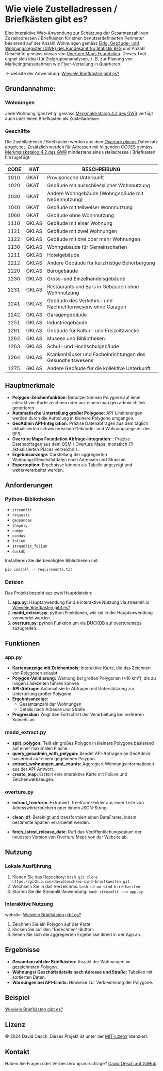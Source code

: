  # Wie viele  Zustelladressen / Briefkästen gibt es?

  Eine interaktive Web-Anwendung zur Schätzung der Gesamtanzahl von  Zustelladressen / Briefkästen für einen benutzerdefinierten Perimeter basierend auf der Anzahl Wohnungen gemäss [Eidg. Gebäude- und Wohnungsregister (GWR) des Bundesamt für Statistik BFS](https://www.bfs.admin.ch/bfs/de/home/register/gebaeude-wohnungsregister.html) und Anzahl Geschäfte gemäss <em>places</em> von [Overture Maps Foundation](https://overturemaps.org). Dieses Tool eignet sich ideal für Zielgruppenanalysen, z. B. zur Planung von Marketingmassnahmen wie Flyer-Verteilung in Quartieren.

  -> website der Anwendung: [Wieviele Briefkästen gibt es?](https://wieviele-briefkaesten-gibt-es.streamlit.app)

  ## Grundannahme:
  ### Wohnungen
  Jede Wohnung 'ganzwhg' gemäss [Merkmalskatalog 4.2 des GWR](https://www.housing-stat.ch/de/help/42.html) verfügt auch über einen Briefkasten als Zustelladresse. 

  ### Geschäfte
  Die Zustelladresse / Briefkasten werden aus dem [<em>Overture places</em> ](https://docs.overturemaps.org/guides/places/) Datensatz abgeleitet. Zusätzlich werden
  für Adressen mit folgenden CODES gemäss [Merkmalskatalog 4.2 des GWR](https://www.housing-stat.ch/de/help/42.html) mindestens eine ustelladresse / Briefkasten hinzugefügt:

  | CODE | KAT   | BESCHREIBUNG                                              |
  | ---- | ----- | --------------------------------------------------------- |
  | 1010 | GKAT  | Provisorische Unterkunft                                  |
  | 1020 | GKAT  | Gebäude mit ausschliesslicher Wohnnutzung                 |
  | 1030 | GKAT  | Andere Wohngebäude (Wohngebäude mit Nebennutzung)         |
  | 1040 | GKAT  | Gebäude mit teilweiser Wohnnutzung                        |
  | 1060 | GKAT  | Gebäude ohne Wohnnutzung                                  |
  | 1110 | GKLAS | Gebäude mit einer Wohnung                                 |
  | 1121 | GKLAS | Gebäude mit zwei Wohnungen                                |
  | 1122 | GKLAS | Gebäude mit drei oder mehr Wohnungen                      |
  | 1130 | GKLAS | Wohngebäude für Gemeinschaften                            |
  | 1211 | GKLAS | Hotelgebäude                                              |
  | 1212 | GKLAS | Andere Gebäude für kurzfristige Beherbergung              |
  | 1220 | GKLAS | Bürogebäude                                               |
  | 1230 | GKLAS | Gross-und Einzelhandelsgebäude                            |
  | 1231 | GKLAS | Restaurants und Bars in Gebäuden ohne Wohnnutzung         |
  | 1241 | GKLAS | Gebäude des Verkehrs- und Nachrichtenwesens ohne Garagen  |
  | 1242 | GKLAS | Garagengebäude                                            |
  | 1251 | GKLAS | Industriegebäude                                          |
  | 1261 | GKLAS | Gebäude für Kultur- und Freizeitzwecke                    |
  | 1262 | GKLAS | Museen und Bibliotheken                                   |
  | 1263 | GKLAS | Schul- und Hochschulgebäude                               |
  | 1264 | GKLAS | Krankenhäuser und Facheinrichtungen des Gesundheitswesens |
  | 1275 | GKLAS | Andere Gebäude für die kollektive Unterkunft              |


  ## Hauptmerkmale
  - **Polygon-Zeichenfunktion:** Benutzer können Polygone auf einer interaktiven Karte zeichnen oder aus einem map.geo.admin.ch link generieren
  - **Automatische Unterteilung großer Polygone:** API-Limitierungen werden durch die Aufteilung in kleinere Polygone umgangen.
  - **GeoAdmin API-Integration:** Präzise Datenabfragen aus dem täglich aktualisierten schweizerischen Gebäude- und Wohnungsregister des BFS.
  - **Overture Maps Foundation Abfrage-Integration: :** Präzise Datenabfragen aus dem OSM / Overture Maps, monatlich (?) aktualisierten Places verzeichnis.
  - **Ergebnisanzeige:** Darstellung der aggregierten Wohnungs/Geschäfstdaten nach Adressen und Strassen.
  - **Exportoption:** Ergebnisse können als Tabelle angezeigt und weiterverarbeitet werden.

  ## Anforderungen
  ### Python-Bibliotheken
  - `streamlit`
  - `requests`
  - `geopandas`
  - `shapely`
  - `numpy`
  - `pandas`
  - `folium`
  - `streamlit_folium`
  - `duckdb`

  Installieren Sie die benötigten Bibliotheken mit:
  ```bash
  pip install -r requirements.txt
  ```

  ### Dateien
  Das Projekt besteht aus zwei Hauptdateien:
  1. **app.py**: Hauptanwendung für die interaktive Nutzung via streamlit.io [Wieviele Briefkästen gibt es?](https://wieviele-briefkaesten-gibt-es.streamlit.app)
  2. **madd_extract.py**: python Funktionen, wie sie in der Hauptanwendung verwendet werden.
  3. **overture.py**: python Funktion um via DUCKDB auf overturemaps zuzugreifen.

  ## Funktionen
  ### app.py
  - **Kartenanzeige mit Zeichentools:**
    Interaktive Karte, die das Zeichnen von Polygonen erlaubt.
  - **Polygon-Validierung:**
    Warnung bei großen Polygonen (>10 km²), die zu langen Ladezeiten führen können.
  - **API-Abfrage:**
    Automatisierte Abfragen mit Unterstützung zur Unterteilung großer Polygone.
  - **Ergebnisanzeige:**
    - Gesamtanzahl der Wohnungen
    - Details nach Adresse und Straße
  - **Progressbar:**
    Zeigt den Fortschritt der Verarbeitung bei mehreren Subsets an.

  ### madd_extract.py
  - **split_polygon:**
    Teilt ein großes Polygon in kleinere Polygone basierend auf einer maximalen Fläche.
  - **query_geoadmin_with_polygon:**
    Sendet API-Abfragen an GeoAdmin basierend auf einem gegebenen Polygon.
  - **extract_wohnungen_and_counts:**
    Aggregiert Wohnungsinformationen aus der API-Antwort.
  - **create_map:**
    Erstellt eine interaktive Karte mit Folium und Zeichenwerkzeugen.

  ### overture.py
  - **extract_freeform:**
  Extrahiert 'freeform'-Felder aus einer Liste von Adresswörterbüchern oder einem JSON-String.

  - **clean_df:**
  Bereinigt und transformiert einen DataFrame, indem bestimmte Spalten verarbeitet werden.

  - **fetch_latest_release_date:**
  Ruft das Veröffentlichungsdatum der neuesten Version von Overture Maps von der Website ab.



  ## Nutzung
  ### Lokale Ausführung
  1. Klonen Sie das Repository:
    ```bash
    git clone https://github.com/davidoesch/wo-sind-briefkaesten.git
    ```
  2. Wechseln Sie in das Verzeichnis:
    ```bash
    cd wo-sind-briefkaesten
    ```
  3. Starten Sie die Streamlit-Anwendung:
    ```bash
    streamlit run app.py
    ```

  ### Interaktive Nutzung

  website: [Wieviele Briefkästen gibt es?](https://wieviele-briefkaesten-gibt-es.streamlit.app)

  1. Zeichnen Sie ein Polygon auf der Karte.
  2. Klicken Sie auf den "Berechnen"-Button.
  3. Sehen Sie sich die aggregierten Ergebnisse direkt in der App an.

  ## Ergebnisse
  - **Gesamtanzahl der Briefkästen:**
    Anzahl der Wohnungen im gezeichneten Polygon.
  - **Wohnungs/ Geschäftsdetails nach Adresse und Straße:**
    Tabellen mit sortierten Daten.
  - **Warnungen bei API-Limits:**
    Hinweise zur Verkleinerung der Polygone.

  ## Beispiel
  [Wieviele Briefkästen gibt es?](https://wieviele-briefkaesten-gibt-es.streamlit.app)

  ## Lizenz
  © 2024 David Oesch. Dieses Projekt ist unter der [MIT-Lizenz](LICENSE.txt) lizenziert.

  ## Kontakt
  Haben Sie Fragen oder Verbesserungsvorschläge? [David Oesch auf GitHub](https://github.com/davidoesch).
